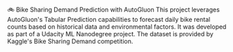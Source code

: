 🚲 Bike Sharing Demand Prediction with AutoGluon
This project leverages AutoGluon's Tabular Prediction capabilities to forecast daily bike rental counts based on historical data and environmental factors. It was developed as part of a Udacity ML Nanodegree project.
The dataset is provided by Kaggle's Bike Sharing Demand competition.
